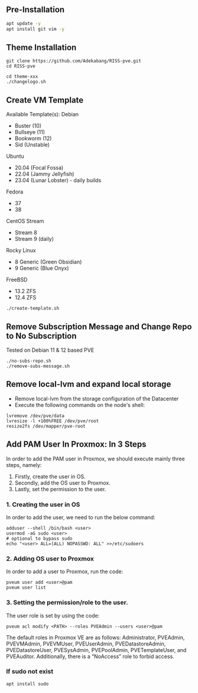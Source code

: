 ## Pre-Installation

```sh
apt update -y
apt install git vim -y
```

## Theme Installation
```
git clone https://github.com/Adekabang/RISS-pve.git
cd RISS-pve

cd theme-xxx
./changelogo.sh
```

## Create VM Template 
Available Template(s):
Debian
* Buster (10)
* Bullseye (11)
* Bookworm (12)
* Sid (Unstable)

Ubuntu
* 20.04 (Focal Fossa)
* 22.04 (Jammy Jellyfish)
* 23.04 (Lunar Lobster) - daily builds

Fedora 
* 37
* 38

CentOS Stream
* Stream 8
* Stream 9 (daily)

Rocky Linux
* 8 Generic (Green Obsidian)
* 9 Generic (Blue Onyx)

FreeBSD
* 13.2 ZFS
* 12.4 ZFS
```
./create-template.sh
```

## Remove Subscription Message and Change Repo to No Subscription
Tested on Debian 11 & 12 based PVE
```
./no-subs-repo.sh
./remove-subs-message.sh
```

## Remove local-lvm and expand local storage

- Remove local-lvm from the storage configuration of the Datacenter
- Execute the following commands on the node's shell:
```
lvremove /dev/pve/data
lvresize -l +100%FREE /dev/pve/root
resize2fs /dev/mapper/pve-root
```

## Add PAM User In Proxmox: In 3 Steps
In order to add the PAM user in Proxmox, we should execute mainly three steps, namely:

1. Firstly, create the user in OS. 
2. Secondly, add the OS user to Proxmox. 
3. Lastly, set the permission to the user. 


### 1. Creating the user in OS
In order to add the user, we need to run the below command:
```
adduser --shell /bin/bash <user>
usermod -aG sudo <user>
# optional to bypass sudo
echo "<user> ALL=(ALL) NOPASSWD: ALL" >>/etc/sudoers
```

### 2. Adding OS user to Proxmox
In order to add a user to Proxmox, run the code:
```
pveum user add <user>@pam
pveum user list
```

### 3. Setting the permission/role to the user.
The user role is set by using the code:
```
pveum acl modify <PATH> --roles PVEAdmin --users <user>@pam
```

The default roles in Proxmox VE are as follows: Administrator, PVEAdmin, PVEVMAdmin, PVEVMUser, PVEUserAdmin, PVEDatastoreAdmin, PVEDatastoreUser, PVESysAdmin, PVEPoolAdmin, PVETemplateUser, and PVEAuditor. Additionally, there is a “NoAccess” role to forbid access.

### If sudo not exist
```
apt install sudo
```
